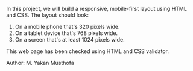 In this project, we will build a responsive, mobile-first layout using HTML and CSS. The layout should look:

1. On a mobile phone that's 320 pixels wide.
2. On a tablet device that's 768 pixels wide.
3. On a screen that's at least 1024 pixels wide.

This web page has been checked using HTML and CSS validator.

Author: M. Yakan Musthofa
